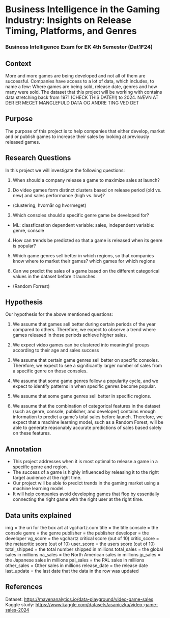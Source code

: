 # Business Intelligence in the Gaming Industry: Insights on Release Timing, Platforms, and Genres
### Business Intelligence Exam for EK 4th Semester (Dat1F24)

## Context
More and more games are being developed and not all of them are successful. Companies have access to a lot of data, which includes, to name a few: Where games are being sold, release date, genres and how many were sold. The dataset that this project will be working with contains data stretching back from 1971 (CHECK THIS DATE!!!) to 2024. NÆVN AT DER ER MEGET MANGLEFULD DATA OG ANDRE TING VED DET

## Purpose
The purpose of this project is to help companies that either develop, market and or publish games to increase their sales by looking at previously released games.

## Research Questions
In this project we will investigate the following questions:

1) When should a company release a game to maximize sales at launch?

2) Do video games form distinct clusters based on release period (old vs. new) and sales performance (high vs. low)?
- (clustering, hvornår og hvormeget)

3) Which consoles should a specific genre game be developed for?
- ML: classficastion dependent variable: sales, independent variable: genre, console

4) How can trends be predicted so that a game is released when its genre is popular?

5) Which game genres sell better in which regions, so that companies know where to market their games? which games for which regions

6) Can we predict the sales of a game based on the different categorical values in the dataset before it launches.
- (Random Forrest)



## Hypothesis
Our hypothesis for the above mentioned questions:

1) We assume that games sell better during certain periods of the year compared to others. Therefore, we expect to observe a trend where games released in those periods achieve higher sales.

2) We expect video games can be clustered into meaningful groups according to their age and sales success

3) We assume that certain game genres sell better on specific consoles. Therefore, we expect to see a significantly larger number of sales from a specific genre on those consoles.

4) We assume that some game genres follow a popularity cycle, and we expect to identify patterns in when specific genres become popular.

5) We assume that some game genres sell better in specific regions.

6) We assume that the combination of categorical features in the dataset (such as genre, console, publisher, and developer) contains enough information to predict a game’s total sales before launch. Therefore, we expect that a machine learning model, such as a Random Forest, will be able to generate reasonably accurate predictions of sales based solely on these features.


## Annotation
- This project addresses when it is most optimal to release a game in a specific genre and region.
- The success of a game is highly influenced by releasing it to the right target audience at the right time.
- Our project will be able to predict trends in the gaming market using a machine learning model.
- It will help companies avoid developing games that flop by essentially connecting the right game with the right user at the right time.

## Data units explained
img = the uri for the box art at vgchartz.com
title = the title
console = the console
genre = the genre
publisher = the publisher
developer = the developer
vg_score = the vgchartz critical score (out of 10)
critic_score = the metacritic score (out of 10)
user_score = the users score (out of 10)
total_shipped = the total number shipped in millions
total_sales = the global sales in millions
na_sales = the North American sales in millions
jp_sales = the Japanese sales in millions
pal_sales = the PAL sales in millions
other_sales = Other sales in millions
release_date = the release date
last_update = the last date that the data in the row was updated


## References
Dataset: https://mavenanalytics.io/data-playground/video-game-sales
Kaggle study: https://www.kaggle.com/datasets/asaniczka/video-game-sales-2024